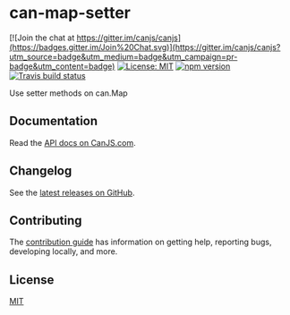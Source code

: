 # can-map-setter

[![Join the chat at https://gitter.im/canjs/canjs](https://badges.gitter.im/Join%20Chat.svg)](https://gitter.im/canjs/canjs?utm_source=badge&utm_medium=badge&utm_campaign=pr-badge&utm_content=badge)
[![License: MIT](https://img.shields.io/badge/License-MIT-blue.svg)](https://github.com/canjs/can-map-setter/blob/master/LICENSE.md)
[![npm version](https://badge.fury.io/js/can-map-setter.svg)](https://www.npmjs.com/package/can-map-setter)
[![Travis build status](https://travis-ci.org/canjs/can-map-setter.svg?branch=master)](https://travis-ci.org/canjs/can-map-setter)

Use setter methods on can.Map

## Documentation

Read the [API docs on CanJS.com](https://canjs.com/doc/can-map-setter.html).

## Changelog

See the [latest releases on GitHub](https://github.com/canjs/can-map-setter/releases).

## Contributing

The [contribution guide](https://github.com/canjs/can-map-setter/blob/master/CONTRIBUTING.md) has information on getting help, reporting bugs, developing locally, and more.

## License

[MIT](https://github.com/canjs/can-map-setter/blob/master/LICENSE.md)

